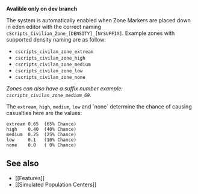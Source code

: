 **Avalible only on dev branch**

The system is automatically enabled when Zone Markers are placed down in eden editor with the correct naming `cScripts_Civilian_Zone_[DENSITY]_[NrSUFFIX]`.
Example zones with supported density naming are as follow:

* `cscripts_civilan_zone_extream`
* `cscripts_civilan_zone_high`
* `cscripts_civilan_zone_medium`
* `cscripts_civilan_zone_low`
* `cscripts_civilan_zone_none`

_Zones can also have a suffix number example: `cscripts_civilan_zone_medium_69`._

The `extream`, `high`, `medium`, `low` and ´none´ determine the chance of causing casualties here are the values:
```
extream 0.65  (65% Chance)
high    0.40  (40% Chance)
medium  0.25  (25% Chance)
low     0.1   (10% Chance)
none    0.0   ( 0% Chance)
```

## See also
* [[Features]]
* [[Simulated Population Centers]]